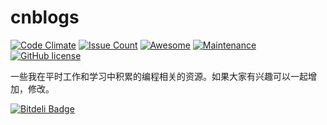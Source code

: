# cnblogs

[![Code Climate](https://codeclimate.com/github/jiangxincode/cnblogs/badges/gpa.svg)](https://codeclimate.com/github/jiangxincode/cnblogs)
[![Issue Count](https://codeclimate.com/github/jiangxincode/cnblogs/badges/issue_count.svg)](https://codeclimate.com/github/jiangxincode/cnblogs)
[![Awesome](https://cdn.rawgit.com/sindresorhus/awesome/d7305f38d29fed78fa85652e3a63e154dd8e8829/media/badge.svg)](https://github.com/sindresorhus/awesome)
[![Maintenance](https://img.shields.io/maintenance/yes/2016.svg)](https://github.com/jiangxincode/cnblogs)
[![GitHub license](https://img.shields.io/github/license/mashape/apistatus.svg)](https://github.com/jiangxincode/cnblogs)

一些我在平时工作和学习中积累的编程相关的资源。如果大家有兴趣可以一起增加，修改。


[![Bitdeli Badge](https://d2weczhvl823v0.cloudfront.net/jiangxincode/cnblogs/trend.png)](https://bitdeli.com/free "Bitdeli Badge")

